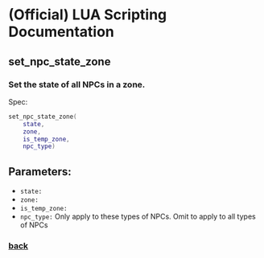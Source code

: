 
# (Official) LUA Scripting Documentation

## set_npc_state_zone

### Set the state of all NPCs in a zone.

Spec:
```lua
set_npc_state_zone(
	state,
	zone,
	is_temp_zone,
	npc_type)
```
## Parameters:
- `state:` 
- `zone:` 
- `is_temp_zone:` 
- `npc_type:` Only apply to these types of NPCs. Omit to apply to all types of NPCs
### [back](../npcs)
